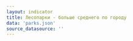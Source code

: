 ```yaml
---
layout: indicator
title: Лесопарки - больше среднего по городу
data: 'parks.json'
source_datasource: ''
---
```

